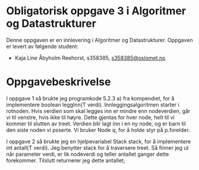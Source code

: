 # Obligatorisk oppgave 3 i Algoritmer og Datastrukturer

Denne oppgaven er en innlevering i Algoritmer og Datastrukturer. 
Oppgaven er levert av følgende student:
* Kaja Line Åbyholm Reehorst, s358385, s358385@oslomet.no


# Oppgavebeskrivelse

I oppgave 1 så brukte jeg programkode 5.2.3 a) fra kompendiet, for å implementere boolean leggInn(T verdi).
Innleggingsalgoritmen starter i rotnoden.
Hvis verdien som skal legges inn er mindre enn nodeverdien, går vi til venstre, hvis ikke til høyre.
Dette gjentas for hver node, helt til vi kommer til slutten av treet.
Verdien blir lagt inn i en ny node, og er barn til den siste noden vi psserte.
Vi bruker Node<T> q, for å holde styr på p.forelder.

I oppgave 2 så brukte jeg en hjelpevariabel Stack<Node> stack, for å implementere int antall(T verdi).
Jeg benytter stack for å traversere treet.
Så finner jeg ut når parameter verdi, er lik nodeverdi og teller antallet ganger dette forekommer.
Tilslutt returnerer jeg dette antallet;

